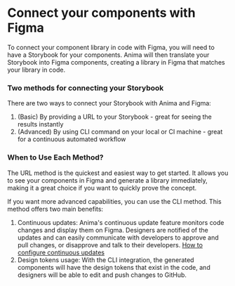 # Connect your components with Figma

To connect your component library in code with Figma, you will need to have a Storybook for your components. Anima will then translate your Storybook into Figma components, creating a library in Figma that matches your library in code.

### Two methods for connecting your Storybook

There are two ways to connect your Storybook with Anima and Figma:

1. (Basic) By providing a URL to your Storybook - great for seeing the results instantly
2. (Advanced) By using CLI command on your local or CI machine - great for a continuous automated workflow

### When to Use Each Method?

The URL method is the quickest and easiest way to get started. It allows you to see your components in Figma and generate a library immediately, making it a great choice if you want to quickly prove the concept.

If you want more advanced capabilities, you can use the CLI method. This method offers two main benefits:

1. Continuous updates: Anima's continuous update feature monitors code changes and display them on Figma. Designers are notified of the updates and can easily communicate with developers to approve and pull changes, or disapprove and talk to their developers. [How to configure continuous updates](/guide/manage-components/continuous-integration.md)
2. Design tokens usage: With the CLI integration, the generated components will have the design tokens that exist in the code, and designers will be able to edit and push changes to GitHub.
